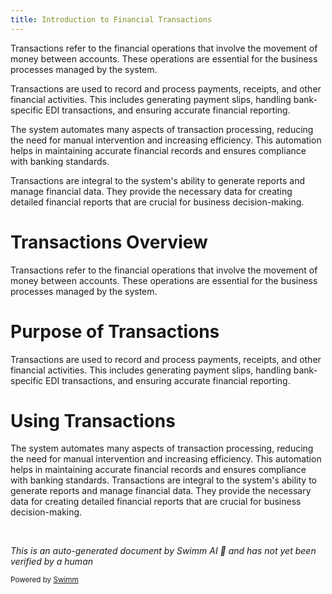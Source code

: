 ```yaml
---
title: Introduction to Financial Transactions
---
```

Transactions refer to the financial operations that involve the movement of money between accounts. These operations are essential for the business processes managed by the system.

Transactions are used to record and process payments, receipts, and other financial activities. This includes generating payment slips, handling bank-specific EDI transactions, and ensuring accurate financial reporting.

The system automates many aspects of transaction processing, reducing the need for manual intervention and increasing efficiency. This automation helps in maintaining accurate financial records and ensures compliance with banking standards.

Transactions are integral to the system's ability to generate reports and manage financial data. They provide the necessary data for creating detailed financial reports that are crucial for business decision-making.

# Transactions Overview

Transactions refer to the financial operations that involve the movement of money between accounts. These operations are essential for the business processes managed by the system.

# Purpose of Transactions

Transactions are used to record and process payments, receipts, and other financial activities. This includes generating payment slips, handling bank-specific EDI transactions, and ensuring accurate financial reporting.

# Using Transactions

The system automates many aspects of transaction processing, reducing the need for manual intervention and increasing efficiency. This automation helps in maintaining accurate financial records and ensures compliance with banking standards. Transactions are integral to the system's ability to generate reports and manage financial data. They provide the necessary data for creating detailed financial reports that are crucial for business decision-making.

&nbsp;

*This is an auto-generated document by Swimm AI 🌊 and has not yet been verified by a human*

<SwmMeta version="3.0.0" repo-id="Z2l0aHViJTNBJTNBa2VsbG8lM0ElM0Fzd2ltbWlv" repo-name="kello"><sup>Powered by [Swimm](/)</sup></SwmMeta>
